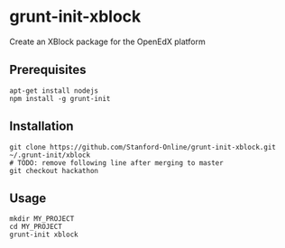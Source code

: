 # grunt-init-xblock
Create an XBlock package for the OpenEdX platform

## Prerequisites
```shell
apt-get install nodejs
npm install -g grunt-init
```

## Installation
```shell
git clone https://github.com/Stanford-Online/grunt-init-xblock.git ~/.grunt-init/xblock
# TODO: remove following line after merging to master
git checkout hackathon
```

## Usage
```shell
mkdir MY_PROJECT
cd MY_PROJECT
grunt-init xblock
```
